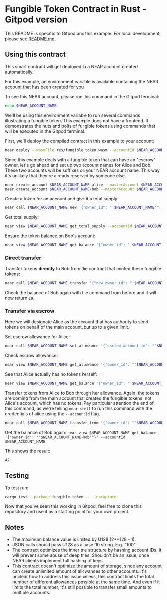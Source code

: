 Fungible Token Contract in Rust - Gitpod version
================================================

This README is specific to Gitpod and this example. For local development, please see [README.md](README.md). 

## Using this contract

This smart contract will get deployed to a NEAR account created automatically.

For this example, an environment variable is available containing the NEAR account that has been created for you.

To see this NEAR account, please run this command in the Gitpod terminal:
```bash
echo $NEAR_ACCOUNT_NAME
```

We'll be using this environment variable to run several commands illustrating a fungible token. This example does not have a frontend. It demonstrates the nuts and bolts of fungible tokens using commands that will be executed in the Gitpod terminal.

First, we'll deploy the compiled contract in this example to your account:

```bash
near deploy --wasmFile res/fungible_token.wasm --accountId $NEAR_ACCOUNT_NAME
```

Since this example deals with a fungible token that can have an "escrow" owner, let's go ahead and set up two account names for Alice and Bob.
These two accounts will be suffixes on your NEAR account name. This way it's unlikely that they're already reserved by someone else.
```bash
near create_account $NEAR_ACCOUNT_NAME-alice --masterAccount $NEAR_ACCOUNT_NAME
near create_account $NEAR_ACCOUNT_NAME-bob --masterAccount $NEAR_ACCOUNT_NAME
```

Create a token for an account and give it a total supply:
```bash
near call $NEAR_ACCOUNT_NAME new '{"owner_id": "'$NEAR_ACCOUNT_NAME'", "total_supply": "1000000000000000"}' --accountId $NEAR_ACCOUNT_NAME
```

Get total supply:
```bash
near view $NEAR_ACCOUNT_NAME get_total_supply --accountId $NEAR_ACCOUNT_NAME
```

Ensure the token balance on Bob's account:
```bash
near view $NEAR_ACCOUNT_NAME get_balance '{"owner_id": "'$NEAR_ACCOUNT_NAME-bob'"}' --accountId $NEAR_ACCOUNT_NAME
```

### Direct transfer

Transfer tokens **directly** to Bob from the contract that minted these fungible tokens:
```bash
near call $NEAR_ACCOUNT_NAME transfer '{"new_owner_id": "'$NEAR_ACCOUNT_NAME-bob'", "amount": "19"}' --accountId $NEAR_ACCOUNT_NAME
```

Check the balance of Bob again with the command from before and it will now return `19`.

### Transfer via escrow

Here we will designate Alice as the account that has authority to send tokens on behalf of the main account, but up to a given limit.

Set escrow allowance for Alice:
```bash
near call $NEAR_ACCOUNT_NAME set_allowance '{"escrow_account_id": "'$NEAR_ACCOUNT_NAME-alice'", "allowance": "1000000"}' --accountId $NEAR_ACCOUNT_NAME
```

Check escrow allowance:
```bash
near view $NEAR_ACCOUNT_NAME get_allowance '{"owner_id": "'$NEAR_ACCOUNT_NAME'", "escrow_account_id": "'$NEAR_ACCOUNT_NAME-alice'"}' --accountId $NEAR_ACCOUNT_NAME
```

See that Alice actually has no tokens herself:
```bash
near view $NEAR_ACCOUNT_NAME get_balance '{"owner_id": "'$NEAR_ACCOUNT_NAME-alice'"}' --accountId $NEAR_ACCOUNT_NAME
```

Transfer tokens from Alice to Bob through her allowance. Again, the tokens are coming from the main account that created the fungible tokens, not Alice's account, which has no tokens. Pay particular attention the end of this command, as we're telling `near-shell` to run this command with the credentials of alice using the `--accountId` flag.
```bash
near call $NEAR_ACCOUNT_NAME transfer_from '{"owner_id": "'$NEAR_ACCOUNT_NAME'", "new_owner_id": "'$NEAR_ACCOUNT_NAME-bob'", "amount": "'23'"}' --accountId $NEAR_ACCOUNT_NAME-alice
```

Get the balance of Bob again:
`near view $NEAR_ACCOUNT_NAME get_balance '{"owner_id": "'$NEAR_ACCOUNT_NAME-bob'"}' --accountId $NEAR_ACCOUNT_NAME`

This shows the result:
```bash
42
```

## Testing
To test run:
```bash
cargo test --package fungible-token -- --nocapture
```

Now that you've seen this working in Gitpod, feel free to clone this repository and use it as a starting point for your own project.

## Notes
 - The maximum balance value is limited by U128 (2**128 - 1).
 - JSON calls should pass U128 as a base-10 string. E.g. "100".
 - The contract optimizes the inner trie structure by hashing account IDs. It will prevent some
    abuse of deep tries. Shouldn't be an issue, once NEAR clients implement full hashing of keys.
  - This contract doesn't optimize the amount of storage, since any account can create unlimited
    amount of allowances to other accounts. It's unclear how to address this issue unless, this
    contract limits the total number of different allowances possible at the same time.
    And even if it limits the total number, it's still possible to transfer small amounts to
    multiple accounts.